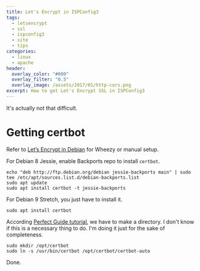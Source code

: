 ```yaml
---
title: Let's Encrypt in ISPConfig3
tags:
  - letsencrypt
  - ssl
  - ispconfig3
  - site
  - tips
categories:
  - linux
  - apache
header:
  overlay_color: "#000"
  overlay_filter: "0.5"
  overlay_image: /assets/2017/01/http-cors.png
excerpt: How to get Let's Encrypt SSL in ISPConfig3
---
```

It's actually not that difficult.

# Getting certbot

Refer to [Let’s Encrypt in Debian](//jpmrblood.github.io/linux/nginx/letsencrypt-certbot/) for Wheezy or manual setup.

For Debian 8 Jessie, enable Backports repo to install `certbot`.

```
echo "deb http://ftp.debian.org/debian jessie-backports main" | sudo tee /etc/apt/sources.list.d/debian-backports.list
sudo apt update
sudo apt install certbot -t jessie-backports
```

For Debian 9 Stretch, you just have to install it.
```
sudo apt install certbot
```

According [Perfect Guide tutorial](https://www.howtoforge.com/tutorial/perfect-server-debian-8-4-jessie-apache-bind-dovecot-ispconfig-3-1/2/#-install-lets-encrypt), we have to make a directory. I don't know if this is a necessary thing to do. I'm doing it just for the sake of completeness.

```
sudo mkdir /opt/certbot
sudo ln -s /usr/bin/certbot /opt/certbot/certbot-auto
```

Done.
